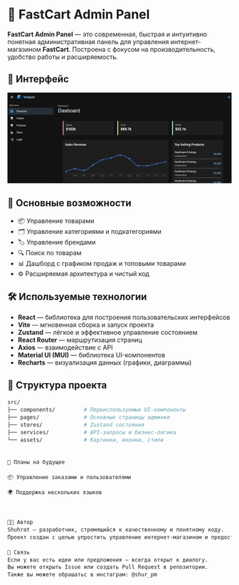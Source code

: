 <!-- # React + Vite

This template provides a minimal setup to get React working in Vite with HMR and some ESLint rules.

Currently, two official plugins are available:

- [@vitejs/plugin-react](https://github.com/vitejs/vite-plugin-react/blob/main/packages/plugin-react/README.md) uses [Babel](https://babeljs.io/) for Fast Refresh
- [@vitejs/plugin-react-swc](https://github.com/vitejs/vite-plugin-react-swc) uses [SWC](https://swc.rs/) for Fast Refresh
# admin-panel-of-FastCart -->

# 🛒 FastCart Admin Panel

**FastCart Admin Panel** — это современная, быстрая и интуитивно понятная административная панель для управления интернет-магазином **FastCart**. Построена с фокусом на производительность, удобство работы и расширяемость.

## 📸 Интерфейс

![FastCart Admin Panel](public/screen.png)

## 🚀 Основные возможности

- 📦 Управление товарами
- 🗂️ Управление категориями и подкатегориями
- 🏷️ Управление брендами
- 🔍 Поиск по товарам
- 📊 Дашборд с графиком продаж и топовыми товарами
- ⚙️ Расширяемая архитектура и чистый код

## 🛠️ Используемые технологии

- **React** — библиотека для построения пользовательских интерфейсов
- **Vite** — мгновенная сборка и запуск проекта
- **Zustand** — лёгкое и эффективное управление состоянием
- **React Router** — маршрутизация страниц
- **Axios** — взаимодействие с API
- **Material UI (MUI)** — библиотека UI-компонентов
- **Recharts** — визуализация данных (графики, диаграммы)

## 📁 Структура проекта

```bash
src/
├── components/         # Переиспользуемые UI-компоненты
├── pages/              # Основные страницы админки
├── stores/             # Zustand состояния
├── services/           # API-запросы и бизнес-логика
└── assets/             # Картинки, иконки, стили


🧪 Планы на будущее

📦 Управление заказами и пользователями

🌍 Поддержка нескольких языков



🧑‍💻 Автор
Shuhrat — разработчик, стремящийся к качественному и понятному коду.
Проект создан с целью упростить управление интернет-магазином и предоставить удобный инструмент для администраторов.

💬 Связь
Если у вас есть идеи или предложения — всегда открыт к диалогу.
Вы можете открыть Issue или создать Pull Request в репозитории.
Также вы можете обрашатьс в инстаграм: @shur_pm
```
